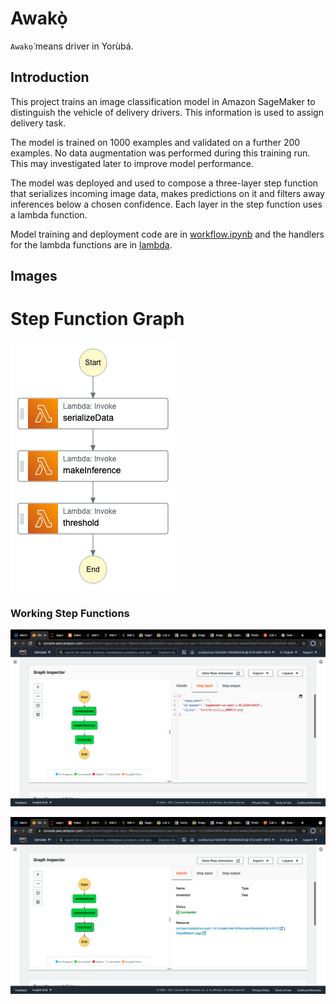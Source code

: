 # Awakọ̀

`Awakọ̀` means driver in Yorùbá.

## Introduction
This project trains an image classification model in Amazon SageMaker to distinguish the vehicle of delivery drivers. This information is used to assign delivery task. 

The model is trained on 1000 examples and validated on a further 200 examples. No data augmentation was performed during this training run. This may investigated later to improve model performance.

The model was deployed and used to compose a three-layer step function that serializes incoming image data, makes predictions on it and filters away inferences below a chosen confidence. Each layer in the step function uses a lambda function.

Model training and deployment code are in [workflow.ipynb](awako/workflow.ipynb) and the handlers for the lambda functions are in [lambda](awako/lambda).

## Images
# Step Function Graph

![step_function_graph](images/stepfunctions_graph.png)
### Working Step Functions

![step_function1](images/successful_step_function_execution.png)

![step_function2](images/successful_step_fn_execution.png)